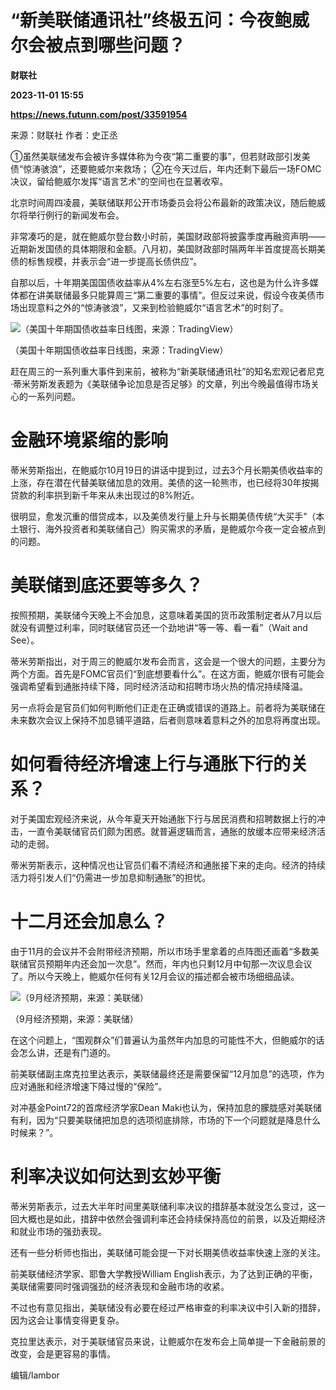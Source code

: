 # “新美联储通讯社”终极五问：今夜鲍威尔会被点到哪些问题？
**财联社**

**2023-11-01 15:55**

**https://news.futunn.com/post/33591954**

来源：财联社 作者：史正丞

①虽然美联储发布会被许多媒体称为今夜“第二重要的事”，但若财政部引发美债“惊涛骇浪”，还要鲍威尔来救场； ②在今天过后，年内还剩下最后一场FOMC决议，留给鲍威尔发挥“语言艺术”的空间也在显著收窄。

北京时间周四凌晨，美联储联邦公开市场委员会将公布最新的政策决议，随后鲍威尔将举行例行的新闻发布会。

非常凑巧的是，就在鲍威尔登台数小时前，美国财政部将披露季度再融资声明——近期新发国债的具体期限和金额。八月初，美国财政部时隔两年半首度提高长期美债的标售规模，并表示会“进一步提高长债供应”。

自那以后，十年期美国国债收益率从4%左右涨至5%左右，这也是为什么许多媒体都在讲美联储最多只能算周三“第二重要的事情”。但反过来说，假设今夜美债市场出现意料之外的“惊涛骇浪”，又来到检验鲍威尔“语言艺术”的时刻了。

![（美国十年期国债收益率日线图，来源：TradingView）](https://postimg.futunn.com/16988319702882233455964.png)

（美国十年期国债收益率日线图，来源：TradingView）

赶在周三的一系列重大事件到来前，被称为“新美联储通讯社”的知名宏观记者尼克·蒂米劳斯发表题为《美联储争论加息是否足够》的文章，列出今晚最值得市场关心的一系列问题。

金融环境紧缩的影响
=========

蒂米劳斯指出，在鲍威尔10月19日的讲话中提到过，过去3个月长期美债收益率的上涨，存在潜在代替美联储加息的效用。美债的这一轮熊市，也已经将30年按揭贷款的利率拱到新千年来从未出现过的8%附近。

很明显，愈发沉重的借贷成本，以及美债发行量上升与长期美债传统“大买手”（本土银行、海外投资者和美联储自己）购买需求的矛盾，是鲍威尔今夜一定会被点到的问题。

美联储到底还要等多久？
===========

按照预期，美联储今天晚上不会加息，这意味着美国的货币政策制定者从7月以后就没有调整过利率，同时联储官员还一个劲地讲“等一等、看一看”（Wait and See）。

蒂米劳斯指出，对于周三的鲍威尔发布会而言，这会是一个很大的问题，主要分为两个方面。首先是FOMC官员们“到底想要看什么”。在这方面，鲍威尔很有可能会强调希望看到通胀持续下降，同时经济活动和招聘市场火热的情况持续降温。

另一点将会是官员们如何判断他们正走在正确或错误的道路上。前者将为美联储在未来数次会议上保持不加息铺平道路，后者则意味着意料之外的加息将再度出现。

如何看待经济增速上行与通胀下行的关系？
===================

对于美国宏观经济来说，从今年夏天开始通胀下行与居民消费和招聘数据上行的冲击，一直令美联储官员们颇为困惑。就普遍逻辑而言，通胀的放缓本应带来经济活动的走弱。

蒂米劳斯表示，这种情况也让官员们看不清经济和通胀接下来的走向。经济的持续活力将引发人们“仍需进一步加息抑制通胀”的担忧。

十二月还会加息么？
=========

由于11月的会议并不会附带经济预期，所以市场手里拿着的点阵图还画着“多数美联储官员预期年内还会加一次息”。然而，年内也只剩12月中旬那一次议息会议了。所以今天晚上，鲍威尔任何有关12月会议的描述都会被市场细细品读。

![（9月经济预期，来源：美联储）](https://postimg.futunn.com/16988319703305843834683.png)

（9月经济预期，来源：美联储）

在这个问题上，“围观群众”们普遍认为虽然年内加息的可能性不大，但鲍威尔的话会怎么讲，还是有门道的。

前美联储副主席克拉里达表示，美联储最终还是需要保留“12月加息”的选项，作为应对通胀和经济增速下降过慢的“保险”。

对冲基金Point72的首席经济学家Dean Maki也认为，保持加息的朦胧感对美联储有利，因为“只要美联储把加息的选项彻底排除，市场的下一个问题就是降息什么时候来？”。

利率决议如何达到玄妙平衡
============

蒂米劳斯表示，过去大半年时间里美联储利率决议的措辞基本就没怎么变过，这一回大概也是如此，措辞中依然会强调利率还会持续保持高位的前景，以及近期经济和就业市场的强劲表现。

还有一些分析师也指出，美联储可能会提一下对长期美债收益率快速上涨的关注。

前美联储经济学家、耶鲁大学教授William English表示，为了达到正确的平衡，美联储需要同时强调强劲的经济表现和金融市场的收紧。

不过也有意见指出，美联储没有必要在经过严格审查的利率决议中引入新的措辞，因为这会让事情变得更复杂。

克拉里达表示，对于美联储官员来说，让鲍威尔在发布会上简单提一下金融前景的改变，会是更容易的事情。

编辑/lambor